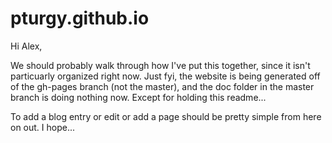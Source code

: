 # pturgy.github.io

Hi Alex,

We should probably walk through how I've put this together, since it isn't particuarly organized right now. Just fyi, the website is being generated off of the gh-pages branch (not the master), and the doc folder in the master branch is doing nothing now. Except for holding this readme...

To add a blog entry or edit or add a page should be pretty simple from here on out. I hope...
